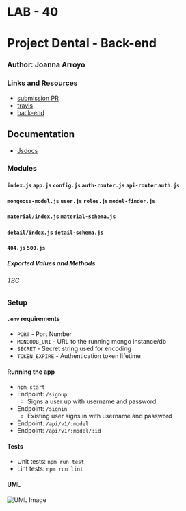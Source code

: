 # LAB - 40

# Project Dental - Back-end

### Author: Joanna Arroyo

### Links and Resources
* [submission PR](https://travis-ci.com/joanna-401-advanced-javascript/project-dental-back)
* [travis](https://travis-ci.com/joanna-401-advanced-javascript/project-dental-back)
* [back-end](https://dental-materials-back.herokuapp.com/)

## Documentation
* [Jsdocs](https://dental-materials-back.herokuapp.com/docs/)

### Modules
#### `index.js` `app.js` `config.js` `auth-router.js` `api-router` `auth.js`
#### `mongoose-model.js` `user.js` `roles.js` `model-finder.js`
#### `material/index.js` `material-schema.js`
#### `detail/index.js` `detail-schema.js`
#### `404.js` `500.js`

##### Exported Values and Methods
###### TBC

### Setup
#### `.env` requirements
* `PORT` - Port Number
* `MONGODB_URI` - URL to the running mongo instance/db
* `SECRET` - Secret string used for encoding
* `TOKEN_EXPIRE` - Authentication token lifetime

#### Running the app
* `npm start`
* Endpoint: `/signup`
  * Signs a user up with username and password
* Endpoint: `/signin`
  * Existing user signs in with username and password
* Endpoint: `/api/v1/:model`
* Endpoint: `/api/v1/:model/:id`
   
#### Tests
* Unit tests: `npm run test`
* Lint tests: `npm run lint`

#### UML
![UML Image](./assets/uml.jpg)